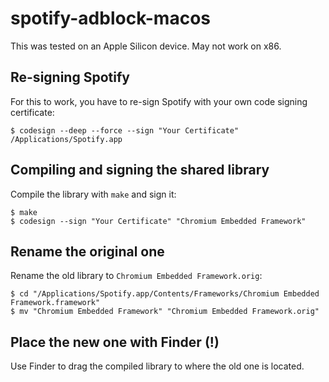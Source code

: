 # spotify-adblock-macos
This was tested on an Apple Silicon device. May not work on x86.

## Re-signing Spotify
For this to work, you have to re-sign Spotify with your own code signing certificate:
```
$ codesign --deep --force --sign "Your Certificate" /Applications/Spotify.app
```

## Compiling and signing the shared library
Compile the library with `make` and sign it:
```
$ make
$ codesign --sign "Your Certificate" "Chromium Embedded Framework"
```

## Rename the original one
Rename the old library to `Chromium Embedded Framework.orig`:
```
$ cd "/Applications/Spotify.app/Contents/Frameworks/Chromium Embedded Framework.framework"
$ mv "Chromium Embedded Framework" "Chromium Embedded Framework.orig"
```

## Place the new one with Finder (!)
Use Finder to drag the compiled library to where the old one is located.
